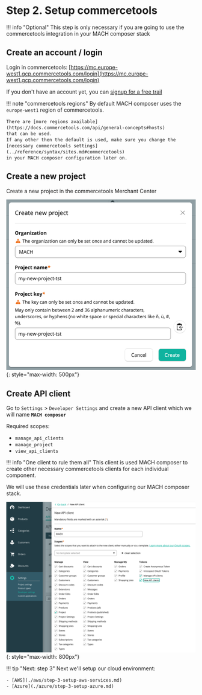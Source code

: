 # Step 2. Setup commercetools

!!! info "Optional"
    This step is only necessary if you are going to use the commercetools
    integration in your MACH composer stack

## Create an account / login

Login in commercetools: [https://mc.europe-west1.gcp.commercetools.com/login](https://mc.europe-west1.gcp.commercetools.com/login)

If you don't have an account yet, you can [signup for a free trail](https://ok.commercetools.com/free-trial#start-free-trial-form)

!!! note "commercetools regions"
    By default MACH composer uses the `europe-west1` region of commercetools.

    There are [more regions available](https://docs.commercetools.com/api/general-concepts#hosts)
    that can be used.
    If any other then the default is used, make sure you change the
    [necessary commercetools settings](../reference/syntax/sites.md#commercetools)
    in your MACH composer configuration later on.

## Create a new project

Create a new project in the commercetools Merchant Center

![New project](../_img/tutorial/ct-new-project.png){: style="max-width: 500px"}


## Create API client

Go to `Settings` > `Developer Settings` and create a new API client which we will name **`MACH composer`**

Required scopes:

- `manage_api_clients`
- `manage_project`
- `view_api_clients`

!!! info "One client to rule them all"
    This client is used MACH composer to create other necessary commercetools
    clients for each individual component.

We will use these credentials later when configuring our MACH composer stack.

![New project](../_img/tutorial/ct-new-client.png){: style="max-width: 800px"}

!!! tip "Next: step 3"
    Next we'll setup our cloud environment:

    - [AWS](./aws/step-3-setup-aws-services.md)
    - [Azure](./azure/step-3-setup-azure.md)
